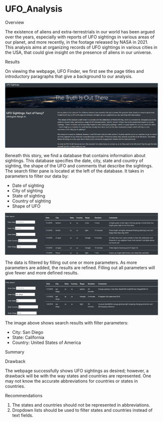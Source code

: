 # UFO_Analysis

Overview


The existence of aliens and extra-terrestrials in our world has been argued over the years, especially with reports of UFO sightings in various areas of our planet, and more recently, in the footage released by NASA in 2021. This analysis aims at organizing records of UFO sightings  in various cities in the USA, that could give insight on the presence of aliens in our universe.


Results


On viewing the webpage, UFO Finder,  we first see the page titles and introductory paragraphs that give a background to our analysis. 

![alt text](Web_page.png)

Beneath this story,  we find a  database that contains information about sightings. This database specifies the date, city, state and country of sighting, the shape of the UFO and comments that describe the sightings. The search filter pane is located at the left of the database. It takes in parameters to filter our data by:
- Date of sighting
- City of sighting
- State of sighting
- Country of sighting
- Shape of UFO

![alt text](Web_page2.png)

The data is filtered by filling out one or more parameters. As more parameters are added, the results are refined. Filling out all parameters will give fewer and more defined results.

![alt text](web_page3.png)

The image above shows search results with filter parameters:
- City: San Diego
- State: California
- Country: United States of America


Summary


Drawback

The webpage successfully shows UFO sightings as desired; however, a drawback will be with the way states and countries are represented. One may not know the accurate abbreviations for countries or states in countries.


Recommendations

1. The states and countries should not be represented in abbreviations.
2. Dropdown lists should be used to filter states and countries instead of text fields.
